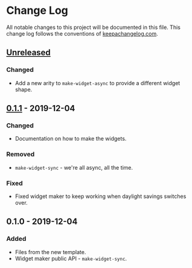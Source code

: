 # Change Log
All notable changes to this project will be documented in this file. This change log follows the conventions of [keepachangelog.com](http://keepachangelog.com/).

## [Unreleased]
### Changed
- Add a new arity to `make-widget-async` to provide a different widget shape.

## [0.1.1] - 2019-12-04
### Changed
- Documentation on how to make the widgets.

### Removed
- `make-widget-sync` - we're all async, all the time.

### Fixed
- Fixed widget maker to keep working when daylight savings switches over.

## 0.1.0 - 2019-12-04
### Added
- Files from the new template.
- Widget maker public API - `make-widget-sync`.

[Unreleased]: https://github.com/your-name/day-4/compare/0.1.1...HEAD
[0.1.1]: https://github.com/your-name/day-4/compare/0.1.0...0.1.1
